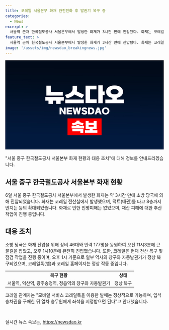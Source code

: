 ```yaml
---
title: 코레일 서울본부 화재 완전진화 후 발권기 복구 중
categories:
  - News
excerpt: >
  서울역 근처 한국철도공사 서울본부에서 발생한 화재가 3시간 만에 진압됐다. 화재는 코레일 전산실에서 발생해 건물에 있던 직원들은 대피했지만 인명피해는 없었다. 화재로 인해 역사의 현장 자동발권기 장애가 발생해 역 창구에서 입석 승차권을 발행해야 했으며, 코레일은 전산 복구 및 점검 작업을 진행 중이라고 밝혔다. 현재 코레일톡(앱)과 코레일 홈페이지는 정상 작동 중이며, 코레일 관계자는 모바일 서비스 코레일톡을 이용한 발매는 정상적으로 가능하다고 전했다.
feature_text: >
  서울역 근처 한국철도공사 서울본부에서 발생한 화재가 3시간 만에 진압됐다. 화재는 코레일 전산실에서 발생해 건물에 있던 직원들은 대피했지만 인명피해는 없었다. 화재로 인해 역사의 현장 자동발권기 장애가 발생해 역 창구에서 입석 승차권을 발행해야 했으며, 코레일은 전산 복구 및 점검 작업을 진행 중이라고 밝혔다. 현재 코레일톡(앱)과 코레일 홈페이지는 정상 작동 중이며, 코레일 관계자는 모바일 서비스 코레일톡을 이용한 발매는 정상적으로 가능하다고 전했다.
image: '/assets/img/newsdao_breakingnews.jpg'
---
```


<p><img src="/assets/img/newsdao_breakingnews.jpg" alt="koreaapp 속보" /></p>

<p>"서울 중구 한국철도공사 서울본부 화재 현황과 대응 조치"에 대해 정보를 안내드리겠습니다.</p>

<h2 data-ke-size="size26">서울 중구 한국철도공사 서울본부 화재 현황</h2>

<p data-ke-size="size16">6일 서울 중구 한국철도공사 서울본부에서 발생한 화재는 약 3시간 만에 소방 당국에 의해 진압되었습니다. 화재는 코레일 전산실에서 발생했으며, 덕트(배관)를 타고 8층까지 번지는 등의 확대되었습니다. 화재로 인한 인명피해는 없었으며, 재산 피해에 대한 추산 작업이 진행 중입니다.</p>

<h2 data-ke-size="size26">대응 조치</h2>

<p data-ke-size="size16">소방 당국은 화재 진압을 위해 장비 46대와 인력 177명을 동원하여 오전 11시3분에 큰 불길을 잡았고, 오후 1시10분에 완전히 진압했습니다. 또한, 코레일은 현재 전산 복구 및 점검 작업을 진행 중이며, 오후 1시 기준으로 일부 역사의 창구와 자동발권기가 정상 복구되었으며, 코레일톡(앱)과 코레일 홈페이지는 정상 작동 중입니다.</p>

<table>
  <tr>
    <td style="text-align: center; height: 17px;"><b>복구 현황</b></td>
    <td style="text-align: center; height: 17px;"><b>상태</b></td>
  </tr>
  <tr>
    <td style="text-align: center; height: 17px;">서울역, 익산역, 광주송정역, 정읍역의 창구와 자동발권기</td>
    <td style="text-align: center; height: 17px;">정상 복구</td>
  </tr>
</table>

<p data-ke-size="size16">코레일 관계자는 "모바일 서비스 코레일톡을 이용한 발매는 정상적으로 가능하며, 입석 승차권을 구매한 뒤 열차 승무원에게 좌석을 지정받으면 된다"고 안내했습니다.</p>

<p data-ke-size="size16">&nbsp;</p>
실시간 뉴스 속보는, <a href="https://newsdao.kr" rel="dofollow">https://newsdao.kr</a>


